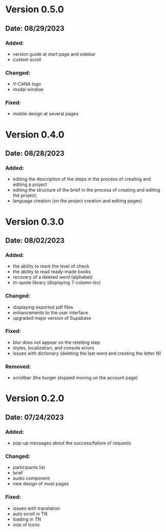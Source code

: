 # Version 0.5.0
## Date: 08/29/2023

### **Added:**
- version guide at start page and sidebar
- custom scroll

### **Changed:**
- V-CANA logo
- modal window

### **Fixed:**
- mobile design at several pages

# Version 0.4.0
## Date: 08/28/2023

### **Added:**
- editing the description of the steps in the process of creating and editing a project
- editing the structure of the brief in the process of creating and editing the project;
- language creation (on the project creation and editing pages)

# Version 0.3.0
## Date: 08/02/2023

### **Added:**
- the ability to mark the level of check
- the ability to read ready-made books
- recovery of a deleted word (alphabet)
- tn-quote library (displaying 7-column tsv)

### **Changed:**
- displaying exported pdf files
- enhancements to the user interface
- upgraded major version of Supabase

### **Fixed:**
- blur does not appear on the retelling step
- styles, localization, and console errors
- issues with dictionary (deleting the last word and creating the letter N)

### **Removed:**
- scrollbar (the burger stopped moving on the account page)

# Version 0.2.0
## Date: 07/24/2023

### **Added:**
- pop-up messages about the success/failure of requests

### **Changed:**
- participants list
- brief
- audio component
- new design of most pages

### **Fixed:**
- issues with translation
- auto scroll in TN
- loading in TN
- size of icons
